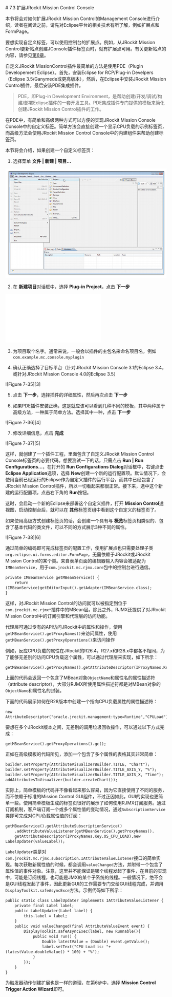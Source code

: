 <a name="7.3" />
# 7.3 扩展JRockit Mission Control Console

本节将会对如何扩展JRockit Mission Control的Management Console进行介绍，读者在阅读之前，请先对Eclipse平台的相关技术有所了解，例如扩展点和FormPage。

要想实现自定义标签，可以使用控制台的扩展点。例如，从JRockit Mission Control更新站点创建JConsole插件标签页时，就有扩展点可用。有关更新站点的内容，请参见[第6章][2]。

自定义JRockit MissionControl插件最简单的方法是使用PDE（Plugin Developement Eclipse）。首先，安装Eclipse for RCP/Plug-in Develpers（Eclipse 3.5/Ganymede或更高版本），然后，在Eclipse中安装JRockit Mission Control插件，最后安装PDE集成插件。

>PDE，即Plug-in Development Environment，是帮助创建/开发/调试/构建/部署Eclipse插件的一套开发工具。PDE集成插件专门提供的模板来简化创建JRockit Mission Control插件的工作。

在PDE中，有简单和高级两种方式可以方便的实现JRockit Mission Console Console中的自定义标签。简单方法会直接创建一个显示CPU负载的示例标签页，而高级方法会使用JRockit Mission Control Console中的内建组件来帮助创建标签页。

本节将会介绍，如果创建一个自定义标签页：

1. 选择菜单 **文件 | 新建 | 项目...**

![Figure 7-33][1]

2. 在 **新建项目**对话框中，选择 **Plug-in Project**，点击 **下一步**

![Figure 7-34][2]

3. 为项目取个名字。通常来说，一般会以插件的主包名来命名项目名，例如`com.example.mc.console.myplugin`

4. 确认正确选择了目标平台（针对JRockit Mission Console 3.1的Eclipse 3.4，或针对JRockit Mission Console 4.0的Eclipse 3.5）

![Figure 7-35][3]

5. 点击 **下一步**，选择插件的详细属性，然后再次点击 **下一步**

6. 如果PDE插件安装正确，这是就应该可以看到几种不同的模板，其中两种属于高级方法，一种属于简单方法。选择其中一种，点击 **下一步**

![Figure 7-36][4]

7. 修改详细信息，点击 **完成**

![Figure 7-37][5]

这样，就创建了一个插件工程，里面包含了自定义JRockit Mission Control Console标签页的必要代码。想要测试一下的话，只需点击 **Run | Run Configurations...**，在打开的 **Run Configurations Dialog**对话框中，右键点击 **Eclipse Application**选项，选择 **New**创建一个新的运行配置项。默认情况下，会使用当前已经运行的Eclipse作为自定义插件的运行平台，而其中已经包含了JRockit Mission Control插件，所以一切看起来都很正常。接下来，选中这个新建的运行配置项，点击右下角的 **Run**按钮。

这时，会启动一个新的Eclipse来部署这个自定义插件，打开 **Mission Control**透视图，启动控制台后，就可以在 **其他**标签页组中看到这个自定义的标签页了。

如果使用高级方式创建标签页的话，会创建一个具有与 **概览**标签页相类似的、包含了基本代码的类文件，可以不同的方式展示3种不同的属性。

![Figure 7-38][6]

通过简单的编码即可完成标签页的配置工作，使用扩展点也只需要处理子类`org.eclipse.ui.forms.editor.FormPage`，无需依赖于JRockit或JRockit Mission Control的某个类。来自表单页面的编辑器输入内容会被适配为`IMBeanService`，用于`com.jrockit.mc.rjmx.core`包中的控制台进行通信。  

    private IMBeanService getMBeanService() {
        return (IMBeanService)getEditorInput().getAdapter(IMBeanService.class);
    }

这样，对JRockit Mission Control的访问就可以被指定到位于`com.jrockit.mc.rjmx*`插件中的MBean层。除此之外，RJMX还提供了对JRockit Mission Control中的订阅引擎和代理层的访问功能。

代理层可通过专有的API访问JRockit中的属性和操作，使用`getMBeanService().getProxyNames()`来访问属性，使用`getMBeanService().getProxyOperations()`来访问操作

例如，反应CPU负载的属性在JRockit的R26.4，R27.x和R28.x中都各不相同，为了能够无差别的访问CPU负载这个属性，可以通过代理层来实现，如下所示：

    getMBeanService().getProxyNames().getAttributeDescriptor(IProxyNames.Key.OS_CPU_LOAD);

上面的代码会返回一个包含了MBean对象`ObjectName`和属性名的属性描述符（attribute descriptor），大部分RJMX所使用属性描述符都是对MBean对象的`ObjectName`和属性名的封装。

下面的代码展示如何在R28版本中创建一个指向CPU负载属性的属性描述符：

    new AttributeDescriptor("oracle.jrockit.management:type=Runtime","CPULoad");

要想在多个JRockit版本之间，无差别的调用垃圾回收操作，可以通过以下方式完成：

    getMBeanService().getProxyOperations().gc();

正如在高级模板的代码所见，添加一个包含了多个属性的表格其实非常简单：

    builder.setProperty(AttributeVisualizerBuilder.TITLE, "Chart");
    builder.setProperty(AttributeVisualizerBuilder.TITLE_AXIS_Y, "%");
    builder.setProperty(AttributeVisualizerBuilder.TITLE_AXIS_X, "Time");
    addAttributesToVisualizer(builder.createChart());

实际上，简单模板的代码并不像看起来那么容易，因为它直接使用了不同的服务，而不依赖于标准的Mission Control GUI组件，不过正因如此，GUI的实现也更简单一些。使用简单模板生成的标签页很好的展示了如何使用RJMX订阅服务。通过订阅机制，客户端订阅一个或多个属性值的变动情况，通过`SubscriptionService`类即可完成对CPU负载属性值的订阅：

    getMBeanService().getAttributeSubscriptionService()
        .addAttributeValueListener(getMBeanService().getProxyNames().
        getAttributeDescriptor(IProxyNames.Key.OS_CPU_LOAD),new LabelUpdater(valueLabel));

`LabelUpdater`类是对`com.jrockit.mc.rjmx.subscription.IAttributeValueListener`接口的简单实现。每次获取新属性值的时候，都会调用`valueChanged`方法，并附带一个包含了属性值的事件对象。注意，这里并不能保证是哪个线程发起了事件，在目前的实现中，可能是订阅线程，也可能是JMX的某个子系统的线程。一般情况下，绝不会是GUI线程发起了事件，因此更新GUI的工作需要专门交给GUI线程完成，并调用`DisplayToolkit.safeAsyncExce`方法。示例代码如下所示：

    public static class LabelUpdater implements IAttributeValueListener {
        private final Label label;
        public LabelUpdater(Label label) {
            this.label = label;
        }
        public void valueChanged(final AttributeValueEvent event) {
            DisplayToolkit.safeAsyncExec(label, new Runnable(){
                public void run() {
                    Double latestValue = (Double) event.getValue();
                    label.setText("CPU Load is: "+ (latestValue.doubleValue() * 100) + "%");
                }
            });
        }
    }

为触发器动作创建扩展也是一样的道理，在第6步中，选择 **Mission Control Trigger Action Wizard**即可。






[1]:    ../images/7-33.jpg
[2]:    ../chap6/6.md#6
